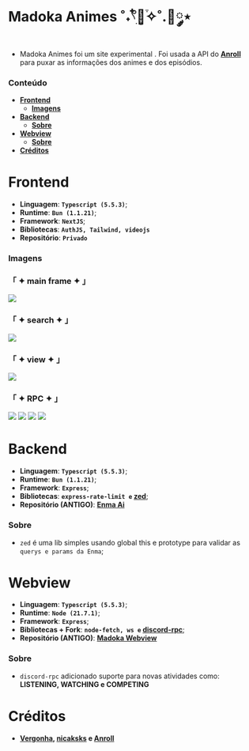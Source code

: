 # Madoka Animes ˚˖𓍢ִ໋🌷͙֒✧˚.🎀༘⋆
- Madoka Animes foi um site experimental . Foi usada a API do **[Anroll](https://github.com/nicaksks/EnmaAi)** para puxar as informações dos animes e dos episódios.

### Conteúdo
* **[Frontend](#frontend)**
    - **[Imagens](#imagens)**
* **[Backend](#backend)**
    - **[Sobre](#sobre)**
* **[Webview](#webview)**
    - **[Sobre](#sobre-1)**
* **[Créditos](#creditos)**

# Frontend
* **Linguagem**: **`Typescript (5.5.3)`**;
* **Runtime**: **`Bun (1.1.21)`**;
* **Framework**: **`NextJS`**;
* **Bibliotecas**: **`AuthJS, Tailwind, videojs`**
* **Repositório**: **`Privado`**

### Imagens
### 「 ✦ main frame ✦ 」

![](https://i.imgur.com/ueMwOgI.png)

### 「 ✦ search ✦ 」

![](https://i.imgur.com/NyVdcdm.png)

### 「 ✦ view ✦ 」

![](https://i.imgur.com/cMt0Cum.png)

### 「 ✦ RPC ✦ 」

![](https://pbs.twimg.com/media/GTLgaj4WEAAzIKd?format=png&name=small)
![](https://pbs.twimg.com/media/GTLgcRoWQAA2K5k?format=png&name=small)
![](https://pbs.twimg.com/media/GTLgiDhWEAAV5Xa?format=png&name=small)
![](https://pbs.twimg.com/media/GTLg3nyXsAAMPhd?format=png&name=small)

# Backend
* **Linguagem**: **`Typescript (5.5.3)`**;
* **Runtime**: **`Bun (1.1.21)`**;
* **Framework**: **`Express`**;
* **Bibliotecas**: **`express-rate-limit e` [zed](https://github.com/garotas-magicas/zed)**;
* **Repositório (ANTIGO)**: **[Enma Ai](https://github.com/nicaksks/EnmaAi)**

### Sobre
* `zed` é uma lib simples usando global this e prototype para validar as `querys e params da Enma`;

# Webview
* **Linguagem**: **`Typescript (5.5.3)`**;
* **Runtime**: **`Node (21.7.1)`**;
* **Framework**: **`Express`**;
* **Bibliotecas + Fork**: **`node-fetch, ws e` [discord-rpc](https://github.com/garotas-magicas/madoka/tree/main/src/libs/RPC)**;
* **Repositório (ANTIGO)**: **[Madoka Webview](https://github.com/garotas-magicas/madoka)**

### Sobre
* `discord-rpc` adicionado suporte para novas atividades como: **LISTENING, WATCHING e COMPETING**

# Créditos
- **[Vergonha](https://github.com/vergonha), [nicaksks](https://github.com/nicaksks) e [Anroll](https://www.anroll.net/)**